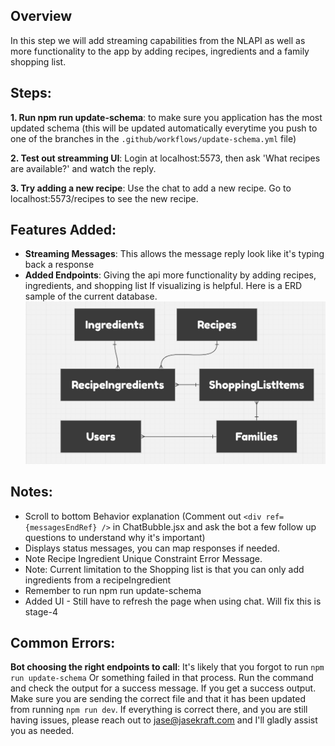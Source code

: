 ## Overview

In this step we will add streaming capabilities from the NLAPI as well as more functionality to the app by adding recipes, ingredients and a family shopping list. 


## Steps:

**1. Run npm run update-schema**: to make sure you application has the most updated schema (this will be updated automatically everytime you push to one of the branches in the `.github/workflows/update-schema.yml` file)

**2. Test out streamming UI**: Login at localhost:5573, then ask 'What recipes are available?' and watch the reply.

**3. Try adding a new recipe**: Use the chat to add a new recipe. Go to localhost:5573/recipes to see the new recipe. 

## Features Added:

- **Streaming Messages**: This allows the message reply look like it's typing back a response
- **Added Endpoints**: Giving the api more functionality by adding recipes, ingredients, and shopping list
If visualizing is helpful. Here is a ERD sample of the current database.
![Database ERD](./assets/erd.png)

## Notes:
- Scroll to bottom Behavior explanation (Comment out `<div ref={messagesEndRef} />` in ChatBubble.jsx and ask the bot a few follow up questions to understand why it's important)
- Displays status messages, you can map responses if needed. 
- Note Recipe Ingredient Unique Constraint Error Message. 
- Note: Current limitation to the Shopping list is that you can only add ingredients from a recipeIngredient
- Remember to run npm run update-schema
- Added UI - Still have to refresh the page when using chat. Will fix this is stage-4

## Common Errors:
**Bot choosing the right endpoints to call**: It's likely that you forgot to run `npm run update-schema` Or something failed in that process. Run the command and check the output for a success message. If you get a success output. Make sure you are sending the correct file and that it has been updated from running `npm run dev`. If everything is correct there, and you are still having issues, please reach out to jase@jasekraft.com and I'll gladly assist you as needed. 